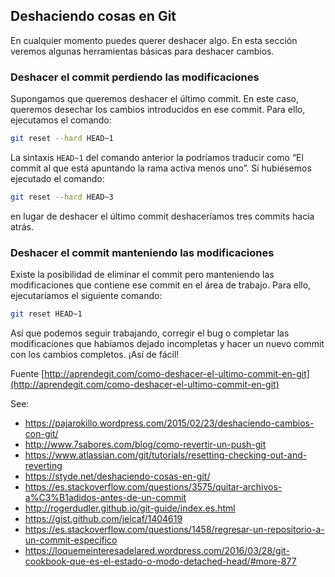 ## Deshaciendo cosas en Git
En cualquier momento puedes querer deshacer algo. En esta sección veremos algunas herramientas básicas para deshacer cambios.


### Deshacer el commit perdiendo las modificaciones
Supongamos que queremos deshacer el último commit. En este caso, queremos desechar los cambios introducidos en ese commit. Para ello, ejecutamos el comando:

```bash
git reset --hard HEAD~1
```

La sintaxis `HEAD~1` del comando anterior la podríamos traducir como “El commit al que está apuntando la rama activa menos uno”. Si hubiésemos ejecutado el comando:

```bash
git reset --hard HEAD~3
```
en lugar de deshacer el último commit deshaceríamos tres commits hacia atrás.

### Deshacer el commit manteniendo las modificaciones

Existe la posibilidad de eliminar el commit pero manteniendo las modificaciones que contiene ese commit en el área de trabajo. Para ello, ejecutaríamos el siguiente comando:

```bash
git reset HEAD~1
```
Así que podemos seguir trabajando, corregir el bug o completar las modificaciones que habíamos dejado incompletas y hacer un nuevo commit con los cambios completos. ¡Así de fácil!

Fuente [http://aprendegit.com/como-deshacer-el-ultimo-commit-en-git](http://aprendegit.com/como-deshacer-el-ultimo-commit-en-git)

See:  
* https://pajarokillo.wordpress.com/2015/02/23/deshaciendo-cambios-con-git/
* http://www.7sabores.com/blog/como-revertir-un-push-git
* https://www.atlassian.com/git/tutorials/resetting-checking-out-and-reverting
* https://styde.net/deshaciendo-cosas-en-git/
* https://es.stackoverflow.com/questions/3575/quitar-archivos-a%C3%B1adidos-antes-de-un-commit
* http://rogerdudler.github.io/git-guide/index.es.html
* https://gist.github.com/jelcaf/1404619
* https://es.stackoverflow.com/questions/1458/regresar-un-repositorio-a-un-commit-especifico
* https://loquemeinteresadelared.wordpress.com/2016/03/28/git-cookbook-que-es-el-estado-o-modo-detached-head/#more-877



